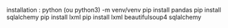 installation :
    python (ou python3) -m venv/venv
    pip install pandas
    pip install sqlalchemy
    pip install lxml 
    pip install lxml beautifulsoup4 sqlalchemy 